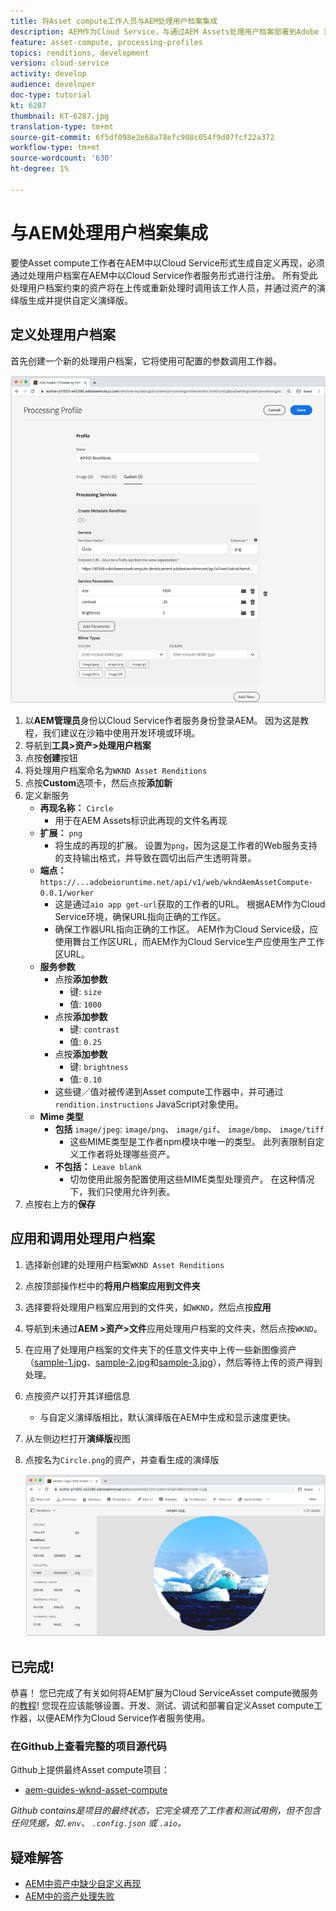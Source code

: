```yaml
---
title: 将Asset compute工作人员与AEM处理用户档案集成
description: AEM作为Cloud Service，与通过AEM Assets处理用户档案部署到Adobe I/O Runtime的Asset compute工作人员集成。 处理用户档案在作者服务中进行了配置，以使用自定义工作线程处理特定资产，并将工作线程生成的文件存储为资产演绎版。
feature: asset-compute, processing-profiles
topics: renditions, development
version: cloud-service
activity: develop
audience: developer
doc-type: tutorial
kt: 6287
thumbnail: KT-6287.jpg
translation-type: tm+mt
source-git-commit: 6f5df098e2e68a78efc908c054f9d07fcf22a372
workflow-type: tm+mt
source-wordcount: '630'
ht-degree: 1%

---
```



# 与AEM处理用户档案集成

要使Asset compute工作者在AEM中以Cloud Service形式生成自定义再现，必须通过处理用户档案在AEM中以Cloud Service作者服务形式进行注册。 所有受此处理用户档案约束的资产将在上传或重新处理时调用该工作人员，并通过资产的演绎版生成并提供自定义演绎版。

## 定义处理用户档案

首先创建一个新的处理用户档案，它将使用可配置的参数调用工作器。

![处理用户档案](./assets/processing-profiles/new-processing-profile.png)

1. 以&#x200B;__AEM管理员__&#x200B;身份以Cloud Service作者服务身份登录AEM。 因为这是教程，我们建议在沙箱中使用开发环境或环境。
1. 导航到&#x200B;__工具>资产>处理用户档案__
1. 点按&#x200B;__创建__&#x200B;按钮
1. 将处理用户档案命名为`WKND Asset Renditions`
1. 点按&#x200B;__Custom__&#x200B;选项卡，然后点按&#x200B;__添加新__
1. 定义新服务
   + __再现名称：__ `Circle`
      + 用于在AEM Assets标识此再现的文件名再现
   + __扩展：__ `png`
      + 将生成的再现的扩展。 设置为`png`，因为这是工作者的Web服务支持的支持输出格式，并导致在圆切出后产生透明背景。
   + __端点：__ `https://...adobeioruntime.net/api/v1/web/wkndAemAssetCompute-0.0.1/worker`
      + 这是通过`aio app get-url`获取的工作者的URL。 根据AEM作为Cloud Service环境，确保URL指向正确的工作区。
      + 确保工作器URL指向正确的工作区。 AEM作为Cloud Service级，应使用舞台工作区URL，而AEM作为Cloud Service生产应使用生产工作区URL。
   + __服务参数__
      + 点按&#x200B;__添加参数__
         + 键: `size`
         + 值: `1000`
      + 点按&#x200B;__添加参数__
         + 键: `contrast`
         + 值: `0.25`
      + 点按&#x200B;__添加参数__
         + 键: `brightness`
         + 值: `0.10`
      + 这些键／值对被传递到Asset compute工作器中，并可通过`rendition.instructions` JavaScript对象使用。
   + __Mime 类型__
      + __包括__ `image/jpeg`: `image/png`、 `image/gif`、 `image/bmp`、  `image/tiff`
         + 这些MIME类型是工作者npm模块中唯一的类型。 此列表限制自定义工作者将处理哪些资产。
      + __不包括：__ `Leave blank`
         + 切勿使用此服务配置使用这些MIME类型处理资产。 在这种情况下，我们只使用允许列表。
1. 点按右上方的&#x200B;__保存__

## 应用和调用处理用户档案

1. 选择新创建的处理用户档案`WKND Asset Renditions`
1. 点按顶部操作栏中的&#x200B;__将用户档案应用到文件夹__
1. 选择要将处理用户档案应用到的文件夹，如`WKND`，然后点按&#x200B;__应用__
1. 导航到未通过&#x200B;__AEM >资产>文件__&#x200B;应用处理用户档案的文件夹，然后点按`WKND`。
1. 在应用了处理用户档案的文件夹下的任意文件夹中上传一些新图像资产（[sample-1.jpg](../assets/samples/sample-1.jpg)、[sample-2.jpg](../assets/samples/sample-2.jpg)和[sample-3.jpg](../assets/samples/sample-3.jpg)），然后等待上传的资产得到处理。
1. 点按资产以打开其详细信息
   + 与自定义演绎版相比，默认演绎版在AEM中生成和显示速度更快。
1. 从左侧边栏打开&#x200B;__演绎版__&#x200B;视图
1. 点按名为`Circle.png`的资产，并查看生成的演绎版

   ![生成的演绎版](./assets/processing-profiles/rendition.png)

## 已完成!

恭喜！ 您已完成了有关如何将AEM扩展为Cloud ServiceAsset compute微服务的[教程](../overview.md)! 您现在应该能够设置、开发、测试、调试和部署自定义Asset compute工作器，以便AEM作为Cloud Service作者服务使用。

### 在Github上查看完整的项目源代码

Github上提供最终Asset compute项目：

+ [aem-guides-wknd-asset-compute](https://github.com/adobe/aem-guides-wknd-asset-compute)

_Github contains是项目的最终状态，它完全填充了工作者和测试用例，但不包含任何凭据，如`.env`、 `.config.json` 或 `.aio`。_

## 疑难解答

+ [AEM中资产中缺少自定义再现](../troubleshooting.md#custom-rendition-missing-from-asset)
+ [AEM中的资产处理失败](../troubleshooting.md#asset-processing-fails)
